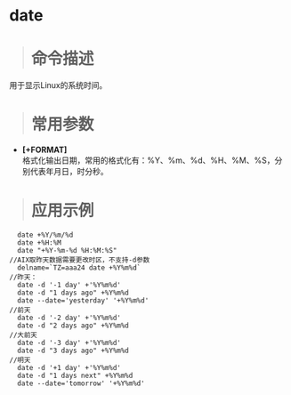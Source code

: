# date #
> # 命令描述 #

用于显示Linux的系统时间。
> # 常用参数 #

* **[+FORMAT]**  
  格式化输出日期，常用的格式化有：%Y、%m、%d、%H、%M、%S，分别代表年月日，时分秒。

> # 应用示例 #

```
  date +%Y/%m/%d
  date +%H:%M
  date "+%Y-%m-%d %H:%M:%S"
//AIX取昨天数据需要更改时区，不支持-d参数
  delname=`TZ=aaa24 date +%Y%m%d`
//昨天：
  date -d '-1 day' +'%Y%m%d'
  date -d "1 days ago" +%Y%m%d
  date --date='yesterday' '+%Y%m%d'
//前天
  date -d '-2 day' +'%Y%m%d'
  date -d "2 days ago" +%Y%m%d
//大前天
  date -d '-3 day' +'%Y%m%d'
  date -d "3 days ago" +%Y%m%d
//明天
  date -d '+1 day' +'%Y%m%d'
  date -d "1 days next" +%Y%m%d
  date --date='tomorrow' '+%Y%m%d'
```
